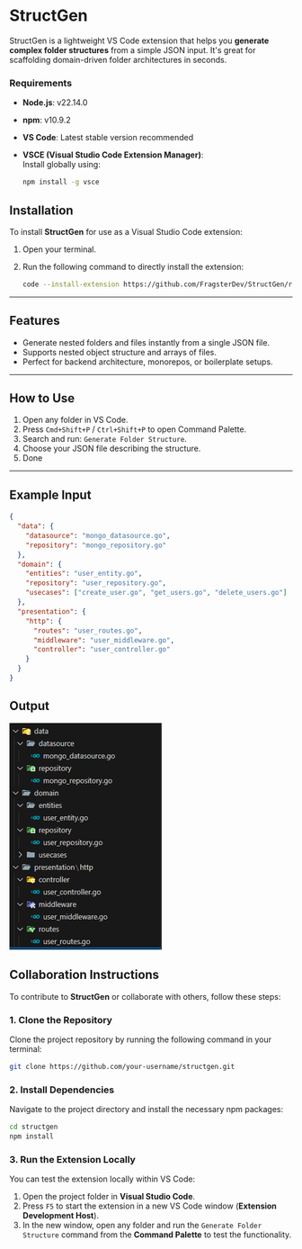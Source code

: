 # StructGen

StructGen is a lightweight VS Code extension that helps you **generate complex folder structures** from a simple JSON input. It's great for scaffolding domain-driven folder architectures in seconds.

### Requirements

- **Node.js**: v22.14.0  
- **npm**: v10.9.2  
- **VS Code**: Latest stable version recommended
- **VSCE (Visual Studio Code Extension Manager)**:  
  Install globally using:

  ```bash
  npm install -g vsce
  ```

## Installation

To install **StructGen** for use as a Visual Studio Code extension:

1. Open your terminal.
2. Run the following command to directly install the extension:

   ```bash
   code --install-extension https://github.com/FragsterDev/StructGen/releases/download/StructGen/structgen-1.0.0.vsix
   ```

---

## Features

- Generate nested folders and files instantly from a single JSON file.
- Supports nested object structure and arrays of files.
- Perfect for backend architecture, monorepos, or boilerplate setups.

---

## How to Use

1. Open any folder in VS Code.
2. Press `Cmd+Shift+P` / `Ctrl+Shift+P` to open Command Palette.
3. Search and run: `Generate Folder Structure`.
4. Choose your JSON file describing the structure.
5. Done

---

## Example Input

```json
{
  "data": {
    "datasource": "mongo_datasource.go",
    "repository": "mongo_repository.go"
  },
  "domain": {
    "entities": "user_entity.go",
    "repository": "user_repository.go",
    "usecases": ["create_user.go", "get_users.go", "delete_users.go"]
  },
  "presentation": {
    "http": {
      "routes": "user_routes.go",
      "middleware": "user_middleware.go",
      "controller": "user_controller.go"
    }
  }
}
```


## Output

![Output Image](example/output-example.png)


## Collaboration Instructions

To contribute to **StructGen** or collaborate with others, follow these steps:

### 1. Clone the Repository

Clone the project repository by running the following command in your terminal:

```bash
git clone https://github.com/your-username/structgen.git
```

### 2. Install Dependencies

Navigate to the project directory and install the necessary npm packages:

```bash
cd structgen
npm install
```

### 3. Run the Extension Locally

You can test the extension locally within VS Code:

1. Open the project folder in **Visual Studio Code**.
2. Press `F5` to start the extension in a new VS Code window (**Extension Development Host**).
3. In the new window, open any folder and run the `Generate Folder Structure` command from the **Command Palette** to test the functionality.
